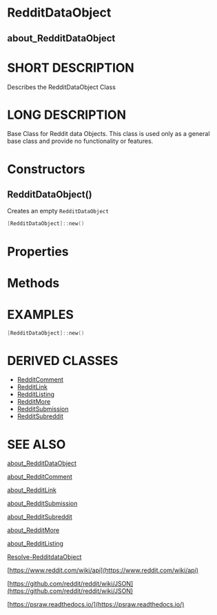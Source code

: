 # RedditDataObject
## about_RedditDataObject

# SHORT DESCRIPTION
Describes the RedditDataObject Class

# LONG DESCRIPTION
Base Class for Reddit data Objects. This class is used only as a general base class and provide no functionality or features.


# Constructors
## RedditDataObject()
Creates an empty `RedditDataObject`

```powershell
[RedditDataObject]::new()
```


# Properties

# Methods

# EXAMPLES
```powershell
[RedditDataObject]::new()
```

# DERIVED CLASSES
* [RedditComment](https://psraw.readthedocs.io/en/latest/Module/about_RedditComment)
* [RedditLink](https://psraw.readthedocs.io/en/latest/Module/about_RedditLink)
* [RedditListing](https://psraw.readthedocs.io/en/latest/Module/about_RedditListing)
* [RedditMore](https://psraw.readthedocs.io/en/latest/Module/about_RedditMore)
* [RedditSubmission](https://psraw.readthedocs.io/en/latest/Module/about_RedditSubmission)
* [RedditSubreddit](https://psraw.readthedocs.io/en/latest/Module/about_RedditSubreddit)


# SEE ALSO

[about_RedditDataObject](https://psraw.readthedocs.io/en/latest/Module/about_RedditDataObject)

[about_RedditComment](https://psraw.readthedocs.io/en/latest/Module/about_RedditComment)

[about_RedditLink](https://psraw.readthedocs.io/en/latest/Module/about_RedditLink)

[about_RedditSubmission](https://psraw.readthedocs.io/en/latest/Module/about_RedditSubmission)

[about_RedditSubreddit](https://psraw.readthedocs.io/en/latest/Module/about_RedditSubreddit)

[about_RedditMore](https://psraw.readthedocs.io/en/latest/Module/about_RedditMore)

[about_RedditListing](https://psraw.readthedocs.io/en/latest/Module/about_RedditListing)

[Resolve-RedditdataObject](https://psraw.readthedocs.io/en/latest/Module/Resolve-RedditdataObject)

[https://www.reddit.com/wiki/api](https://www.reddit.com/wiki/api)

[https://github.com/reddit/reddit/wiki/JSON](https://github.com/reddit/reddit/wiki/JSON)

[https://psraw.readthedocs.io/](https://psraw.readthedocs.io/)

